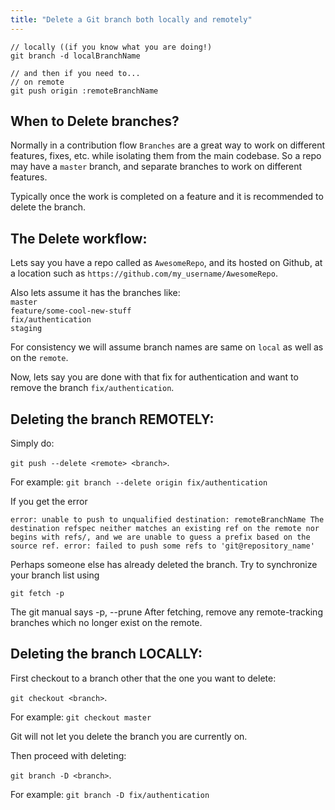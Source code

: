 ```yaml
---
title: "Delete a Git branch both locally and remotely"
---
```


    // locally ((if you know what you are doing!)
    git branch -d localBranchName

    // and then if you need to...
    // on remote
    git push origin :remoteBranchName

## When to Delete branches?

Normally in a contribution flow `Branches` are a great way to work on different features, fixes, etc. while isolating them from the main codebase. So a repo may have a `master` branch, and separate branches to work on different features.

Typically once the work is completed on a feature and it is recommended to delete the branch.

## The Delete workflow:

Lets say you have a repo called as `AwesomeRepo`, and its hosted on Github, at a location such as `https://github.com/my_username/AwesomeRepo`.

Also lets assume it has the branches like:  
`master`  
`feature/some-cool-new-stuff`  
`fix/authentication`  
`staging`

For consistency we will assume branch names are same on `local` as well as on the `remote`.

Now, lets say you are done with that fix for authentication and want to remove the branch `fix/authentication`.

## Deleting the branch REMOTELY:

Simply do:

`git push --delete <remote> <branch>`.

For example: `git branch --delete origin fix/authentication`

If you get the error

    error: unable to push to unqualified destination: remoteBranchName The destination refspec neither matches an existing ref on the remote nor begins with refs/, and we are unable to guess a prefix based on the source ref. error: failed to push some refs to 'git@repository_name'

Perhaps someone else has already deleted the branch. Try to synchronize your branch list using

    git fetch -p

The git manual says -p, --prune After fetching, remove any remote-tracking branches which no longer exist on the remote.

## Deleting the branch LOCALLY:

First checkout to a branch other that the one you want to delete:

`git checkout <branch>`.

For example: `git checkout master`

Git will not let you delete the branch you are currently on.

Then proceed with deleting:

`git branch -D <branch>`.

For example: `git branch -D fix/authentication`
